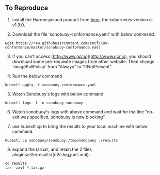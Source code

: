 ## To Reproduce   

1. Install the Harmonycloud product from [here](http://harmonycloud.cn/products/rongqiyun/), the kubernetes version is v1.9.0.

2. Download the file 'sonobuoy-conformance.yaml' with below command.

```
wget https://raw.githubusercontent.com/cncf/k8s-conformance/master/sonobuoy-conformance.yaml
```
3. If you can't access [http://www.gcr.io](http://www.gcr.io), you should download some pre-requisite images from other website. Then change 'imagePullPolicy' from "Always" to "IfNotPresent".

4. Run the below command

```
kubectl apply -f sonobuoy-conformance.yaml
```

5. Watch Sonobuoy's logs with below command

```
kubectl logs -f -n sonobuoy sonobuoy
```
6. Watch sonobuoy's logs with above command and wait for the line "no-exit was specified, sonobuoy is now blocking". 

7. use kubectl cp to bring the results to your local machine with below command.
```
kubectl cp sonobuoy/sonobuoy:/tmp/sonobuoy ./results
```

8. expand the tarball, and retain the 2 files plugins/e2e/results/{e2e.log,junit.xml}.

```
cd results
tar -zxvf *.tar.gz
```